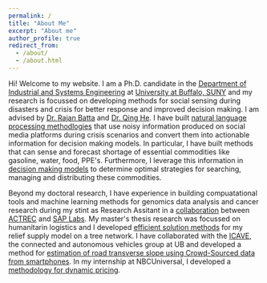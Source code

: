 ```yaml
---
permalink: /
title: "About Me"
excerpt: "About me"
author_profile: true
redirect_from: 
  - /about/
  - /about.html
---
```



Hi! Welcome to my website. I am a Ph.D. candidate in the [Department of Industrial and Systems Engineering](http://engineering.buffalo.edu/industrial-systems.html) at [University at Buffalo, SUNY](http://www.buffalo.edu) and my research is focussed on developing methods for social sensing during disasters and crisis for better response and improved decision making. I am advised by [Dr. Rajan Batta](http://www.acsu.buffalo.edu/~batta/) and [Dr. Qing He](http://www.acsu.buffalo.edu/~qinghe/). I have built [natural language processing methodlogies](https://akrm3008.github.io/publications/paper1/) that use noisy information produced on social media platforms during crisis scenarios and convert them into actionable information for decision making models. In particular, I have built methods that can sense and forecast shortage of essential commodities like gasoline, water, food, PPE's. Furthermore, I leverage this information in [decision making models](https://akrm3008.github.io/publications/paper4/) to determine optimal strategies for searching, managing and distributing these commodities. 

Beyond my doctoral research, I have experience in building compuatational tools and machine learning methods for genomics data analysis and cancer research during my stint as Research Assitant in a [collaboration](https://www.gadgetsnow.com/it-services/SAPs-maiden-India-product-to-go-global/articleshow/39889394.cms) between [ACTREC](https://actrec.gov.in/home) and [SAP Labs](https://www.sap.com/india/about.saplabsindia.html). My master's thesis research was focussed on humanitarin logistics and I developed [efficient solution methods](https://akrm3008.github.io/publications/paper2/) for my relief supply model on a tree network. I have collaborated with the [ICAVE](https://icave2.cse.buffalo.edu/index.htm), the connected and autonomous vehicles group at UB and developed a method for [estimation of road transverse slope using Crowd-Sourced data from smartphones](https://akrm3008.github.io/publications/paper3/). In my internship at NBCUniversal, I developed a [methodology for dynamic pricing](https://akrm3008.github.io/talks/2019-10-26-talk-6).


